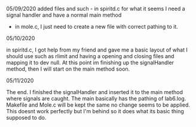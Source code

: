 05/09/2020
added files and such - in spiritd.c for what it seems I need a signal handler and have a normal main method
- in mole.c, I just need to create a new file with correct pathing to it.

05/10/2020

in spiritd.c, I got help from my friend and gave me a basic layout of what I should use such as rlimit and having a opening and closing files and mapping it to dev null. At this point im finishing up the signalHandler method, then I will start on the main method soon.

05/11/2020

The end. I finished the signalHandler and inserted it to the main method where signals are caught. The main basically has the pathing of lab6.log. Makefile and Mole.c will be kept the same no change seems to be applied. This doesnt work perfectly but I'm behind so it does what its basic thing supposed to do.
